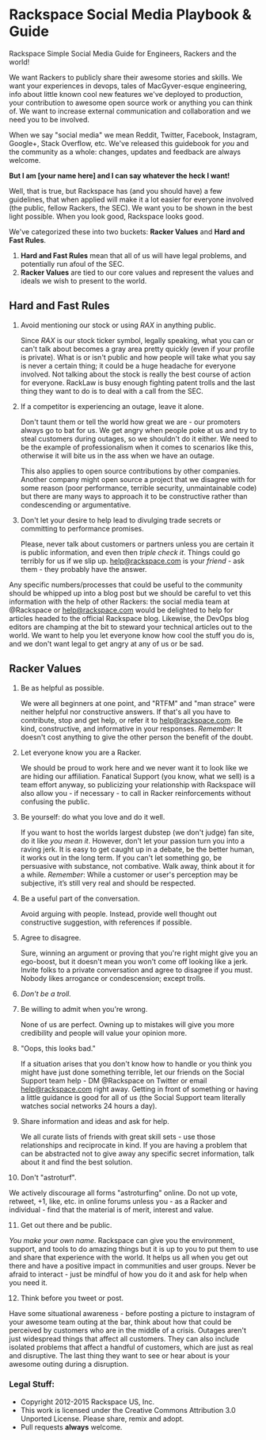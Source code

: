 # Rackspace Social Media Playbook & Guide
Rackspace Simple Social Media Guide for Engineers, Rackers and the world!

We want Rackers to publicly share their awesome stories and skills. We want
your experiences in devops, tales of MacGyver-esque engineering, info about
little known cool new features we've deployed to production, your contribution
to awesome open source work or anything you can think of. We want to increase
external communication and collaboration and we need you to be involved.

When we say "social media" we mean Reddit, Twitter, Facebook, Instagram, Google+, Stack
Overflow, etc. We've released this guidebook for *you* and the community as a
whole: changes, updates and feedback are always welcome.

**But I am [your name here] and I can say whatever the heck I want!**

Well, that is true, but Rackspace has (and you should have) a few guidelines,
that when applied will make it a lot easier for everyone involved (the public,
fellow Rackers, the SEC). We want you to be shown in the best light possible.
When you look good, Rackspace looks good.

We've categorized these into two buckets: **Racker Values** and **Hard and Fast
Rules**.

1. **Hard and Fast Rules** mean that all of us will have legal problems, and
   potentially run afoul of the SEC.
2. **Racker Values** are tied to our core values and represent the values and
   ideals we wish to present to the world.


## Hard and Fast Rules

1. Avoid mentioning our stock or using *RAX* in anything public.

   Since *RAX* is our stock ticker symbol, legally speaking, what you can or
   can't talk about becomes a gray area pretty quickly (even if your profile is private). 
   What is or isn't public and how people will take what you say is never a certain thing; it could be
   a huge headache for everyone involved. Not talking about the stock is really
   the best course of action for everyone. RackLaw is busy enough fighting
   patent trolls and the last thing they want to do is to deal with a call from
   the SEC.

2. If a competitor is experiencing an outage, leave it alone.

   Don't taunt them or tell the world how great we are - our promoters always
   go to bat for us. We get angry when people poke at us and try to steal
   customers during outages, so we shouldn't do it either. We need to be the
   example of professionalism when it comes to scenarios like this, otherwise
   it will bite us in the ass when we have an outage.

   This also applies to open source contributions by other companies.  Another
   company might open source a project that we disagree with for some reason
   (poor performance, terrible security, unmaintainable code) but there are
   many ways to approach it to be constructive rather than condescending or
   argumentative.

3.  Don't let your desire to help lead to divulging trade secrets or committing
    to performance promises.

    Please, never talk about customers or partners unless you are certain it is
    public information, and even then *triple check it*. Things could go
    terribly for us if we slip up. help@rackspace.com is your *friend* - ask
    them - they probably have the answer.

   Any specific numbers/processes that could be useful to the community should
   be whipped up into a blog post but we should be careful to vet this
   information with the help of other Rackers: the social media team at
   @Rackspace or help@rackspace.com would be delighted to help for articles
   headed to the official Rackspace blog. Likewise, the DevOps blog editors are
   champing at the bit to steward your technical articles out to the world. We
   want to help you let everyone know how cool the stuff you do is, and we
   don't want legal to get angry at any of us or be sad.

## Racker Values

1. Be as helpful as possible.

   We were all beginners at one point, and "RTFM" and "man strace" were neither
   helpful nor constructive answers. If that's all you have to contribute, stop
   and get help, or refer it to help@rackspace.com. Be kind, constructive, and
   informative in your responses. *Remember*: It doesn't cost anything to give
   the other person the benefit of the doubt.

2. Let everyone know you are a Racker.

   We should be proud to work here and we never want it to look like we are
   hiding our affiliation. Fanatical Support (you know, what we sell) is a team
   effort anyway, so publicizing your relationship with Rackspace will also
   allow you - if necessary - to call in Racker reinforcements without
   confusing the public.

3. Be yourself: do what you love and do it well.

   If you want to host the worlds largest dubstep (we don't judge) fan site, do
   it like *you mean it*. However, don't let your passion turn you into a
   raving jerk. It is easy to get caught up in a debate, be the better human,
   it works out in the long term. If you can't let something go, be persuasive
   with substance, not combative. Walk away, think about it for a while.
   *Remember*: While a customer or user's perception may be subjective, it’s
   still very real and should be respected.

4. Be a useful part of the conversation.

    Avoid arguing with people. Instead, provide well thought out constructive
    suggestion, with references if possible.


5. Agree to disagree.

   Sure, winning an argument or proving that you're right might give you an
   ego-boost, but it doesn't mean you won't come off looking like a jerk.
   Invite folks to a private conversation and agree to disagree if you must.
   Nobody likes arrogance or condescension; except trolls.

6. *Don't be a troll.*

7. Be willing to admit when you're wrong.

   None of us are perfect. Owning up to mistakes will give you more credibility
   and people will value your opinion more.

8. "Oops, this looks bad."

   If a situation arises that you don't know how to handle or you think you
   might have just done something terrible, let our friends on the Social
   Support team help - DM @Rackspace on Twitter or email help@rackspace.com
   right away. Getting in front of something or having a little guidance is
   good for all of us (the Social Support team literally watches social
   networks 24 hours a day).

9. Share information and ideas and ask for help.

   We all curate lists of friends with great skill sets - use those
   relationships and reciprocate in kind. If you are having a problem that can
   be abstracted not to give away any specific secret information, talk about
   it and find the best solution.

10. Don't "astroturf".

   We actively discourage all forms "astroturfing" online. Do not up vote,
   retweet, +1, like, etc. in online forums unless you - as a Racker and
   individual - find that the material is of merit, interest and value.

11. Get out there and be public.

   *You make your own name*. Rackspace can give you the environment, support,
   and tools to do amazing things but it is up to you to put them to use and
   share that experience with the world. It helps us all when you get out there
   and have a positive impact in communities and user groups. Never be afraid
   to interact - just be mindful of how you do it and ask for help when you
   need it.

12. Think before you tweet or post.

   Have some situational awareness - before posting a picture to instagram of
   your awesome team outing at the bar, think about how that could be perceived
   by customers who are in the middle of a crisis. Outages aren't just
   widespread things that affect all customers. They can also include isolated
   problems that affect a handful of customers, which are just as real and
   disruptive. The last thing they want to see or hear about is your awesome
   outing during a disruption.


### Legal Stuff:

* Copyright 2012-2015 Rackspace US, Inc.
* This work is licensed under the Creative Commons Attribution 3.0 Unported
  License. Please share, remix and adopt.
* Pull requests **always** welcome.
